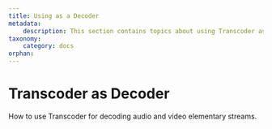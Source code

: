 ```yaml
---
title: Using as a Decoder
metadata:
    description: This section contains topics about using Transcoder as a decoder for audio and video elementary streams.
taxonomy:
    category: docs
orphan:    
---
```


# Transcoder as Decoder

How to use Transcoder for decoding audio and video elementary streams.
